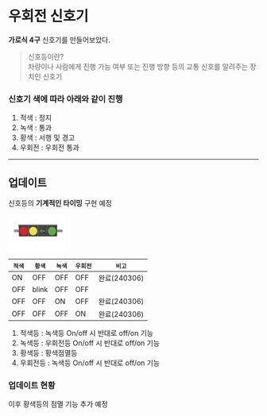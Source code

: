 # 우회전 신호기

**가로식 4구** 신호기를 만들어보았다.  

>신호등이란?  
>차량이나 사람에게 진행 가능 여부 또는 진행 방향 등의 교통 신호를 알려주는 장치인 신호기

### 신호기 색에 따라 아래와 같이 진행



 1. 적색 : 정지
 2. 녹색 : 통과
 3. 황색 : 서행 및 경고
 4. 우회전 : 우회전 통과

---
## 업데이트

신호등의 **기계적인 타이밍** 구현 예정

![신호등](ima/ex.png "4구 신호등")

 `적색` | `황색` | `녹색` | `우회전` | `비고`
 --- | --- | --- | --- | --- 
 ON | OFF | OFF | OFF | 완료(240306)
 OFF  | blink | OFF | OFF | 
 OFF  | OFF | ON | OFF | 완료(240306)
 OFF  | OFF | OFF | ON | 완료(240306)

 1. 적색등 : 녹색등 On/off 시 반대로 off/on 기능
2. 녹색등 : 우회전등 On/off 시 반대로 off/on 기능
3. 황색등 : 황색점멸등
4. 우회전등 : 녹색등 On/off 시 반대로 off/on 기능

### 업데이트 현황
이후 황색등의 점멸 기능 추가 예정



